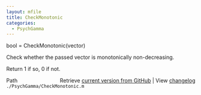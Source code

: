```yaml
---
layout: mfile
title: CheckMonotonic
categories:
  - PsychGamma
---
```


bool = CheckMonotonic\(vector\)

Check whether the passed vector is monotonically non\-decreasing.

Return 1 if so, 0 if not.


<div class="code_header" style="text-align:right;">
  <span style="float:left;">Path&nbsp;&nbsp;</span> <span class="counter">Retrieve <a href=
  "https://raw.github.com/Psychtoolbox-3/Psychtoolbox-3/beta/./PsychGamma/CheckMonotonic.m">current version from GitHub</a> | View <a href=
  "https://github.com/Psychtoolbox-3/Psychtoolbox-3/commits/beta/./PsychGamma/CheckMonotonic.m">changelog</a></span>
</div>
<div class="code">
  <code>./PsychGamma/CheckMonotonic.m</code>
</div>
